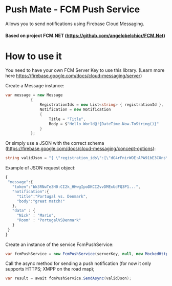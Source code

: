 # Push Mate - FCM Push Service

Allows you to send notifications using Firebase Cloud Messaging.

#### Based on project FCM.NET (https://github.com/angelobelchior/FCM.Net)

# How to use it

You need to have your own FCM Server Key to use this library. (Learn more here https://firebase.google.com/docs/cloud-messaging/server)

Create a Message instance:
 ```csharp
var message = new Message
            {
                RegistrationIds = new List<string> { registrationId },
                Notification = new Notification
                {
                    Title = "Title",
                    Body = $"Hello World@!{DateTime.Now.ToString()}"
                }
            };
```
  

Or simply use a JSON with the correct schema (https://firebase.google.com/docs/cloud-messaging/concept-options):
 ```csharp
string validJson = "{ \"registration_ids\":[\"dG4rFnirWOE:APA91bE3COnsY-flnulPse4b4uKZOUDRpdOAe6DGTU_jWGtJt0P_hBXoN1tOa9Je4ZyAfA11OS3US0fZm6M7EljYipCY1f4MqjDLLvEltfe8_3aDnzwTxRbuw23HQ2JIY2ihXQXUvDym\"],\"priority\":\"Normal\",\"notification\":{\"title\":\"Title\",\"body\":\"Hello World@!23-Jun-18 19:58:47\"}}";
 ```
 Example of JSON request object:
 ```javascript
 {
  "message":{
    "token":"bk3RNwTe3H0:CI2k_HHwgIpoDKCIZvvDMExUdFQ3P1...",
    "notification":{
      "title":"Portugal vs. Denmark",
      "body":"great match!"
    },
    "data" : {
      "Nick" : "Mario",
      "Room" : "PortugalVSDenmark"
    }
  }
}
 ```
 
 Create an instance of the service FcmPushService:
 ```csharp
var fcmPushService = new FcmPushService(serverKey, null, new MockedHttpClientOK());
 ```

Call the async method for sending a push notification (for now it only supports HTTPS; XMPP on the road map);
```csharp
var result = await fcmPushService.SendAsync(validJson);
```

